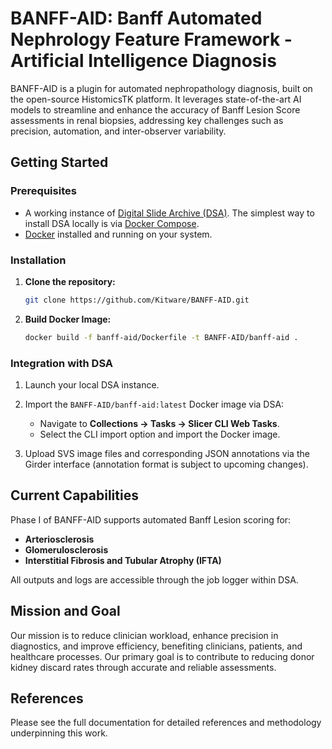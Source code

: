 # BANFF-AID: Banff Automated Nephrology Feature Framework - Artificial Intelligence Diagnosis

BANFF-AID is a plugin for automated nephropathology diagnosis, built on the open-source HistomicsTK platform. It leverages state-of-the-art AI models to streamline and enhance the accuracy of Banff Lesion Score assessments in renal biopsies, addressing key challenges such as precision, automation, and inter-observer variability.

## Getting Started

### Prerequisites
- A working instance of [Digital Slide Archive (DSA)](https://github.com/DigitalSlideArchive/digital_slide_archive/tree/master/devops/dsa). The simplest way to install DSA locally is via [Docker Compose](https://github.com/DigitalSlideArchive/digital_slide_archive/tree/master/devops/dsa).
- [Docker](https://docs.docker.com/get-docker/) installed and running on your system.

### Installation

1. **Clone the repository:**
   ```bash
   git clone https://github.com/Kitware/BANFF-AID.git
   ```

2. **Build Docker Image:**
   ```bash
   docker build -f banff-aid/Dockerfile -t BANFF-AID/banff-aid .
   ```

### Integration with DSA

1. Launch your local DSA instance.
2. Import the `BANFF-AID/banff-aid:latest` Docker image via DSA:
   - Navigate to **Collections → Tasks → Slicer CLI Web Tasks**.
   - Select the CLI import option and import the Docker image.

3. Upload SVS image files and corresponding JSON annotations via the Girder interface (annotation format is subject to upcoming changes).

## Current Capabilities

Phase I of BANFF-AID supports automated Banff Lesion scoring for:
- **Arteriosclerosis**
- **Glomerulosclerosis**
- **Interstitial Fibrosis and Tubular Atrophy (IFTA)**

All outputs and logs are accessible through the job logger within DSA.

## Mission and Goal

Our mission is to reduce clinician workload, enhance precision in diagnostics, and improve efficiency, benefiting clinicians, patients, and healthcare processes. Our primary goal is to contribute to reducing donor kidney discard rates through accurate and reliable assessments.

## References
Please see the full documentation for detailed references and methodology underpinning this work.

